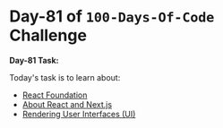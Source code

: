  # Day-81 of `100-Days-Of-Code` Challenge

 **Day-81 Task:**

 Today's task is to learn about:

- [React Foundation](https://nextjs.org/learn/react-foundations)
- [About React and Next.js](https://nextjs.org/learn/react-foundations/what-is-react-and-nextjs)
- [Rendering User Interfaces (UI)](https://nextjs.org/learn/react-foundations/rendering-ui)
